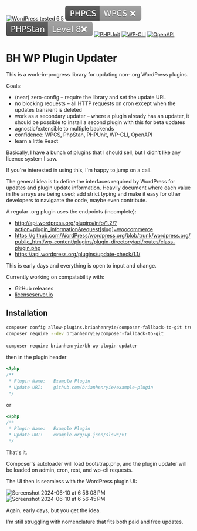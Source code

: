 [![WordPress tested 6.5](https://img.shields.io/badge/WordPress-v6.5%20tested-0073aa.svg)](https://wordpress.org/) [![PHPCS WPCS](./.github/phpcs.svg)](https://github.com/WordPress-Coding-Standards/WordPress-Coding-Standards)  [![PHPStan ](.github/phpstan.svg)](https://github.com/szepeviktor/phpstan-wordpress) [![PHPUnit ](https://brianhenryie.github.io/bh-wp-plugin-updater/phpunit/coverage.svg)](https://brianhenryie.github.io/bh-wp-plugin-updater/phpunit/html) [![WP-CLI ](https://img.shields.io/badge/WP-CLI-3d681d.svg?logo=wordpress)](https://brianhenryie.github.io/bh-wp-plugin-updater/wp-cli) [![OpenAPI ](https://img.shields.io/badge/REST-OpenAPI-85ea2d.svg?logo=swagger)](https://brianhenryie.github.io/bh-wp-plugin-updater/openapi)

# BH WP Plugin Updater

This is a work-in-progress library for updating non-.org WordPress plugins.

Goals:

* (near) zero-config – require the library and set the update URL
* no blocking requests – all HTTP requests on cron except when the updates transient is deleted
* work as a secondary updater – where a plugin already has an updater, it should be possible to install a second plugin with this for beta updates
* agnostic/extensible to multiple backends 
* confidence: WPCS, PhpStan, PHPUnit, WP-CLI, OpenAPI
* learn a little React

Basically, I have a bunch of plugins that I should sell, but I didn't like any licence system I saw. 

If you're interested in using this, I'm happy to jump on a call. 

The general idea is to define the interfaces required by WordPress for updates and plugin update information. Heavily document where each value in the arrays are being used; add strict typing and make it easy for other developers to navigaate the code, maybe even contribute.

A regular .org plugin uses the endpoints (incomplete):

* http://api.wordpress.org/plugins/info/1.2/?action=plugin_information&request[slug]=woocommerce
* https://github.com/WordPress/wordpress.org/blob/trunk/wordpress.org/public_html/wp-content/plugins/plugin-directory/api/routes/class-plugin.php
* https://api.wordpress.org/plugins/update-check/1.1/

This is early days and everything is open to input and change.

Currently working on compatability with:

* GitHub releases
* [licenseserver.io](https://licenseserver.io/)

## Installation

```bash
composer config allow-plugins.brianhenryie/composer-fallback-to-git true
composer require --dev brianhenryie/composer-fallback-to-git

composer require brianhenryie/bh-wp-plugin-updater
```

then in the plugin header

```php
<?php
/**
 * Plugin Name:   Example Plugin
 * Update URI:    github.com/brianhenryie/example-plugin
 */
```

or

```php
<?php
/**
 * Plugin Name:   Example Plugin
 * Update URI:    example.org/wp-json/slswc/v1
 */
```

That's it. 

Composer's autoloader will load bootstrap.php, and the plugin updater will be loaded on admin, cron, rest, and wp-cli requests.

The UI then is seamless with the WordPress plugin UI:

<img width="938" alt="Screenshot 2024-06-10 at 6 56 08 PM" src="https://github.com/BrianHenryIE/bh-wp-plugin-updater/assets/4720401/9ffba71d-1fbf-4155-afa9-f1a45326d25a">

<img width="1096" alt="Screenshot 2024-06-10 at 6 56 45 PM" src="https://github.com/BrianHenryIE/bh-wp-plugin-updater/assets/4720401/ff099bc5-4149-43c9-b449-7e27697ea2b6">

Again, early days, but you get the idea.

I'm still struggling with nomenclature that fits both paid and free updates.